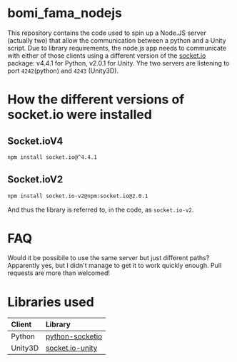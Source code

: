 # bomi_fama_nodejs

This repository contains the code used to spin up a Node.JS server (actually two) that allow the communication between a python and a Unity script.
Due to library requirements, the node.js app needs to communicate with either of those clients using a different version of the [socket.io](https://socket.io/) package: v4.4.1 for Python, v2.0.1 for Unity.
Yhe two servers are listening to port `4242`(python) and `4243` (Unity3D).

# How the different versions of socket.io were installed

## Socket.ioV4

```bash
npm install socket.io@^4.4.1
```

## Socket.ioV2

```bash
npm install socket.io-v2@npm:socket.io@2.0.1
```

And thus the library is referred to, in the code, as `socket.io-v2`.


# FAQ

Would it be possibile to use the same server but just different paths? Apparently yes, but I didn't manage to get it to work quickly enough.
Pull requests are more than welcomed!


# Libraries used

| Client | Library |
| :--- | :--- |
| Python | [python-socketio](https://github.com/miguelgrinberg/python-socketio) |
| Unity3D | [socket.io-unity](https://github.com/Rocher0724/socket.io-unity) |